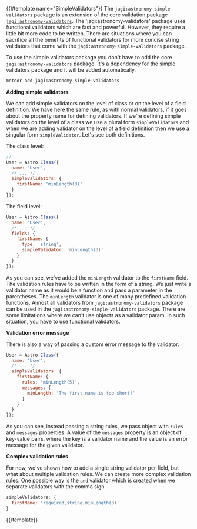 {{#template name="SimpleValidators"}}
The `jagi:astronomy-simple-validators` package is an extension of the core validation package [`jagi:astronomy-validators`](https://atmospherejs.com/jagi/astronomy-validators). The 'jagi:astronomy-validators' package uses functional validators which are fast and powerful. However, they require a little bit more code to be written. There are situations where you can sacrifice all the benefits of functional validators for more concise string validators that come with the `jagi:astronomy-simple-validators` package.

To use the simple validators package you don't have to add the core `jagi:astronomy-validators` package. It's a dependency for the simple validators package and it will be added automatically.

```sh
meteor add jagi:astronomy-simple-validators
```

**Adding simple validators**

We can add simple validators on the level of class or on the level of a field definition. We have here the same rule, as with normal validators, if it goes about the property name for defining validators. If we're defining simple validators on the level of a class we use a plural form `simpleValidators` and when we are adding validator on the level of a field definition then we use a singular form `simpleValidator`. Let's see both definitions.

The class level:

```js
// .
User = Astro.Class({
  name: 'User',
  /* ... */
  simpleValidators: {
    firstName: 'minLength(3)'
  }
});
```

The field level:

```js
User = Astro.Class({
  name: 'User',
  /* ... */
  fields: {
    firstName: {
      type: 'string',
      simpleValidator: 'minLength(3)'
    }
  }
});
```

As you can see, we've added the `minLength` validator to the `firstName` field. The validation rules have to be written in the form of a string. We just write a validator name as it would be a function and pass a parameter in the parentheses. The `minLength` validator is one of many predefined validation functions. Almost all validators from `jagi:astronomy-validators` package can be used in the `jagi:astronomy-simple-validators` package. There are some limitations where we can't use objects as a validator param. In such situation, you have to use functional validators.

**Validation error message**

There is also a way of passing a custom error message to the validator.

```js
User = Astro.Class({
  name: 'User',
  /* ... */
  simpleValidators: {
    firstName: {
      rules: 'minLength(5)',
      messages: {
        minLength: 'The first name is too short!'
      }
    }
  }
});
```

As you can see, instead passing a string rules, we pass object with `rules` and `messages` properties. A value of the `messages` property is an object of key-value pairs, where the key is a validator name and the value is an error message for the given validator.

**Complex validation rules**

For now, we've shown how to add a single string validator per field, but what about multiple validation rules. We can create more complex validation rules. One possible way is the `and` validator which is created when we separate validators with the comma sign.

```js
simpleValidators: {
  firstName: 'required,string,minLength(3)'
}
```
{{/template}}
